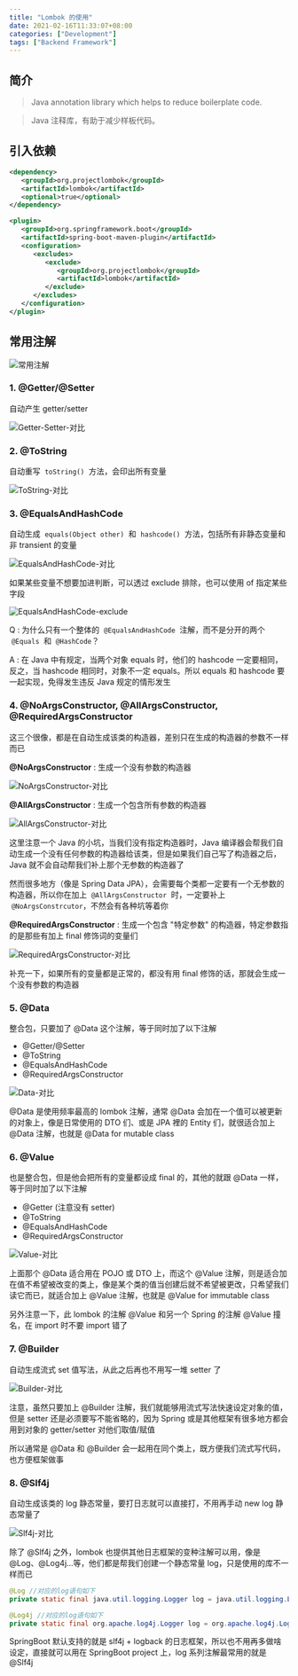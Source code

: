 ```yaml
---
title: "Lombok 的使用"
date: 2021-02-16T11:33:07+08:00
categories: ["Development"]
tags: ["Backend Framework"]
---
```


## 简介

> Java annotation library which helps to reduce boilerplate code.

> Java 注释库，有助于减少样板代码。

## 引入依赖

```xml
<dependency>
   <groupId>org.projectlombok</groupId>
   <artifactId>lombok</artifactId>
   <optional>true</optional>
</dependency>
```

```xml
<plugin>
   <groupId>org.springframework.boot</groupId>
   <artifactId>spring-boot-maven-plugin</artifactId>
   <configuration>
      <excludes>
         <exclude>
            <groupId>org.projectlombok</groupId>
            <artifactId>lombok</artifactId>
         </exclude>
      </excludes>
   </configuration>
</plugin>
```

## 常用注解

![常用注解](https://cdn.jsdelivr.net/gh/Humble-Xiang/picx-images@master/Development/常用注解.kwkr8zcmt5o.webp "常用注解")

### **1. @Getter/@Setter**

自动产生 getter/setter

![Getter-Setter-对比](https://cdn.jsdelivr.net/gh/Humble-Xiang/picx-images@master/Development/Getter-Setter-对比.2ectizc9q8bo.webp "Getter Setter 对比")

### **2. @ToString**

自动重写  `toString()`  方法，会印出所有变量

![ToString-对比](https://cdn.jsdelivr.net/gh/Humble-Xiang/picx-images@master/Development/ToString-对比.59m8aczbsm00.webp "ToString 对比")

### **3. @EqualsAndHashCode**

自动生成  `equals(Object other)`  和  `hashcode()`  方法，包括所有非静态变量和非 transient 的变量

![EqualsAndHashCode-对比](https://cdn.jsdelivr.net/gh/Humble-Xiang/picx-images@master/Development/EqualsAndHashCode-对比.1psijewz7neo.webp "EqualsAndHashCode 对比")

如果某些变量不想要加进判断，可以透过 exclude 排除，也可以使用 of 指定某些字段

![EqualsAndHashCode-exclude](https://cdn.jsdelivr.net/gh/Humble-Xiang/picx-images@master/Development/EqualsAndHashCode-exclude.21d46kl3dv28.webp "EqualsAndHashCode exclude")

Q : 为什么只有一个整体的  `@EqualsAndHashCode`  注解，而不是分开的两个  `@Equals`  和  `@HashCode`？

A : 在 Java 中有规定，当两个对象 equals 时，他们的 hashcode 一定要相同，反之，当 hashcode 相同时，对象不一定 equals。所以 equals 和 hashcode 要一起实现，免得发生违反 Java 规定的情形发生

### **4. @NoArgsConstructor, @AllArgsConstructor, @RequiredArgsConstructor**

这三个很像，都是在自动生成该类的构造器，差别只在生成的构造器的参数不一样而已

**@NoArgsConstructor** : 生成一个没有参数的构造器

![NoArgsConstructor-对比](https://cdn.jsdelivr.net/gh/Humble-Xiang/picx-images@master/Development/NoArgsConstructor-对比.qyvd6do72ow.webp "NoArgsConstructor 对比")

**@AllArgsConstructor** : 生成一个包含所有参数的构造器

![AllArgsConstructor-对比](https://cdn.jsdelivr.net/gh/Humble-Xiang/picx-images@master/Development/AllArgsConstructor-对比.4rt4pvwq6du0.webp "AllArgsConstructor 对比")

这里注意一个 Java 的小坑，当我们没有指定构造器时，Java 编译器会帮我们自动生成一个没有任何参数的构造器给该类，但是如果我们自己写了构造器之后，Java 就不会自动帮我们补上那个无参数的构造器了

然而很多地方（像是 Spring Data JPA），会需要每个类都一定要有一个无参数的构造器，所以你在加上  `@AllArgsConstructor`  时，一定要补上  `@NoArgsConstrcutor`，不然会有各种坑等着你

**@RequiredArgsConstructor** : 生成一个包含 "特定参数" 的构造器，特定参数指的是那些有加上 final 修饰词的变量们

![RequiredArgsConstructor-对比](https://cdn.jsdelivr.net/gh/Humble-Xiang/picx-images@master/Development/RequiredArgsConstructor-对比.7dk2zy4h8d40.webp "RequiredArgsConstructor 对比")

补充一下，如果所有的变量都是正常的，都没有用 final 修饰的话，那就会生成一个没有参数的构造器

### **5. @Data**

整合包，只要加了 @Data 这个注解，等于同时加了以下注解

- @Getter/@Setter
- @ToString
- @EqualsAndHashCode
- @RequiredArgsConstructor

![Data-对比](https://cdn.jsdelivr.net/gh/Humble-Xiang/picx-images@master/Development/Data-对比.6ug0ltaxd5c0.webp "Data 对比")

@Data 是使用频率最高的 lombok 注解，通常 @Data 会加在一个值可以被更新的对象上，像是日常使用的 DTO 们、或是 JPA 裡的 Entity 们，就很适合加上 @Data 注解，也就是 @Data for mutable class

### **6. @Value**

也是整合包，但是他会把所有的变量都设成 final 的，其他的就跟 @Data 一样，等于同时加了以下注解

- @Getter (注意没有 setter)
- @ToString
- @EqualsAndHashCode
- @RequiredArgsConstructor

![Value-对比](https://cdn.jsdelivr.net/gh/Humble-Xiang/picx-images@master/Development/Value-对比.3vvnuc9vnmo0.webp "Value 对比")

上面那个 @Data 适合用在 POJO 或 DTO 上，而这个 @Value 注解，则是适合加在值不希望被改变的类上，像是某个类的值当创建后就不希望被更改，只希望我们读它而已，就适合加上 @Value 注解，也就是 @Value for immutable class

另外注意一下，此 lombok 的注解 @Value 和另一个 Spring 的注解 @Value 撞名，在 import 时不要 import 错了

### **7. @Builder**

自动生成流式 set 值写法，从此之后再也不用写一堆 setter 了

![Builder-对比](https://cdn.jsdelivr.net/gh/Humble-Xiang/picx-images@master/Development/Builder-对比.2fym9o42tikg.webp "Builder 对比")

注意，虽然只要加上 @Builder 注解，我们就能够用流式写法快速设定对象的值，但是 setter 还是必须要写不能省略的，因为 Spring 或是其他框架有很多地方都会用到对象的 getter/setter 对他们取值/赋值

所以通常是 @Data 和 @Builder 会一起用在同个类上，既方便我们流式写代码，也方便框架做事

### **8. @Slf4j**

自动生成该类的 log 静态常量，要打日志就可以直接打，不用再手动 new log 静态常量了

![Slf4j-对比](https://cdn.jsdelivr.net/gh/Humble-Xiang/picx-images@master/Development/Slf4j-对比.2x52jzrsoe20.webp "Slf4j 对比")

除了 @Slf4j 之外，lombok 也提供其他日志框架的变种注解可以用，像是 @Log、@Log4j...等，他们都是帮我们创建一个静态常量 log，只是使用的库不一样而已

```java
@Log //对应的log语句如下
private static final java.util.logging.Logger log = java.util.logging.Logger.getLogger(LogExample.class.getName());

@Log4j //对应的log语句如下
private static final org.apache.log4j.Logger log = org.apache.log4j.Logger.getLogger(LogExample.class);
```

SpringBoot 默认支持的就是 slf4j + logback 的日志框架，所以也不用再多做啥设定，直接就可以用在 SpringBoot project 上，log 系列注解最常用的就是 @Slf4j
